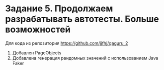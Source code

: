 # Задание 5. Продолжаем разрабатывать автотесты. Больше возможностей
Для кода из репозитория https://github.com/jjfhj/qaguru_2
1. Добавлен PageObjects
2. Добавлена генерация рандомных значений с использованием Java Faker
